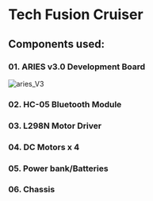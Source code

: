 # Tech Fusion Cruiser
## Components used: 
### 01. ARIES v3.0 Development Board

![aries_V3](https://github.com/bhatbharath/cdac_vega_tech_fusion_cruiser/assets/120124748/9e4b9675-0aa4-4f0b-a3d5-5c510f20036f)

### 02. HC-05 Bluetooth Module
### 03. L298N Motor Driver
### 04. DC Motors x 4
### 05. Power bank/Batteries
### 06. Chassis
